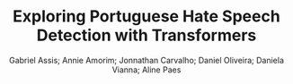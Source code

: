 ---
paperId: 10
author: Gabriel Assis; Annie Amorim; Jonnathan Carvalho; Daniel Oliveira; Daniela Vianna; Aline Paes
publicationauthor: Assis, G. et al.
title: Exploring Portuguese Hate Speech Detection with Transformers
pdf: Gabriel_Assis.pdf
poster: --
alt: --
type: Poster
topic: Sentiment Analysis, Stylistic Analysis, and Argument Mining
subtopic: Machine Learning for NLP
link: https://research.latinxinai.org/papers/naacl/2024/pdf/Gabriel_Assis.pdf
conference: naacl
year: 2024
tags: naacl-2024
location: Mexico City, Mexico
---